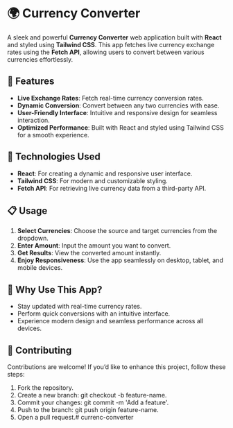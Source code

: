 # 🌍 Currency Converter

A sleek and powerful **Currency Converter** web application built with **React** and styled using **Tailwind CSS**. This app fetches live currency exchange rates using the **Fetch API**, allowing users to convert between various currencies effortlessly.

## 🚀 Features

- **Live Exchange Rates**: Fetch real-time currency conversion rates.
- **Dynamic Conversion**: Convert between any two currencies with ease.
- **User-Friendly Interface**: Intuitive and responsive design for seamless interaction.
- **Optimized Performance**: Built with React and styled using Tailwind CSS for a smooth experience.

## 🎨 Technologies Used

- **React**: For creating a dynamic and responsive user interface.
- **Tailwind CSS**: For modern and customizable styling.
- **Fetch API**: For retrieving live currency data from a third-party API.

## 📋 Usage

1. **Select Currencies**: Choose the source and target currencies from the dropdown.
2. **Enter Amount**: Input the amount you want to convert.
3. **Get Results**: View the converted amount instantly.
4. **Enjoy Responsiveness**: Use the app seamlessly on desktop, tablet, and mobile devices.

## 🔑 Why Use This App?

- Stay updated with real-time currency rates.
- Perform quick conversions with an intuitive interface.
- Experience modern design and seamless performance across all devices.

## 🤝 Contributing

Contributions are welcome! If you’d like to enhance this project, follow these steps:

1. Fork the repository.
2. Create a new branch: git checkout -b feature-name.
3. Commit your changes: git commit -m 'Add a feature'.
4. Push to the branch: git push origin feature-name.
5. Open a pull request.#   c u r r e n c - c o n v e r t e r  
 
